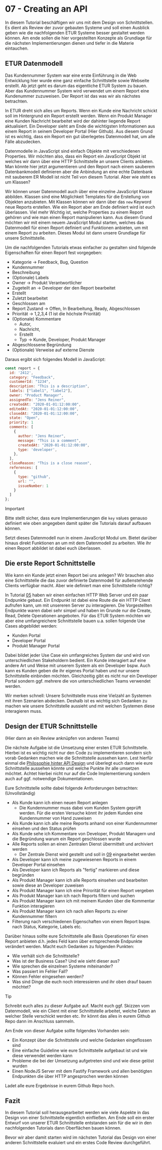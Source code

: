 # 07 - Creating an API

In diesem Tutorial beschäftigen wir uns mit dem Design von Schnittstellen. Es dient als Review der zuvor gebauten Systeme und soll einen Ausblick geben wie die nachfolgenden ETUR Systeme besser gestaltet werden können. Am ende sollen die hier vorgestellten Konzepte als Grundlage für die nächsten Implementierungen dienen und tiefer in die Materie eintauchen.

## ETUR Datenmodell

Das Kundennummer System war eine erste Einführung in die Web Entwicklung hier wurde eine ganz einfache Schnittstelle sowie Webseite erstellt. Ab jetzt geht es darum das eigentliche ETUR System zu bauen. Aber das Kundennummer System wird verwendet um einem Report eine Kundenummer zuzuweisen. Der Report ist das was wir als nächstes betrachten.

In ETUR dreht sich alles um Reports. Wenn ein Kunde eine Nachricht schickt soll im Hintergrund ein Report erstellt werden. Wenn ein Produkt Manager eine Kunden Nachricht bearbeitet wird der dahinter liegende Report aktualisiert. Ein Developer sieht am Ende die wichtigsten Informationen aus einem Report in seinem Developer Portal (Hier Github). Aus diesem Grund ist es wichtig, dass ein Report ein gut überlegetes Datenmodell hat, um alle Fälle abzudecken.

Datenmodelle in JavaScript sind einfach Objekte mit verschiedenen Properties. Wir möchten also, dass ein Report ein JavaScript Objekt ist welches wir dann über eine HTTP Schnittstelle an unsere Clients anbieten. Man könnte hier jetzt argumentieren und den Report nach einem sauberem Datenbankmodell definieren aber die Anbindung an eine echte Datenbank mit sauberem ER Modell ist nicht Teil von diesem Tutorial. Aber wie steht es um Klassen?

Wir können unser Datenmodell auch über eine einzelne JavaScript Klasse abbilden. Klassen sind eine Möglichkeit Templates für die Erstellung von Objekten anzubieten. Mit Klassen können wir dann über das `new` Keyword neue Reports erstellen. Wie ein Report aber am Ende definiert wird ist euch überlassen. Viel mehr Wichtig ist, welche Properties zu einem Report gehören und wie man einen Report manipulieren kann. Aus diesem Grund möchten wir mit einem neuem JavaScript Modul starten, welches das Datenmodell für einen Report definiert und Funktionen anbieten, um mit einem Report zu arbeiten. Dieses Modul ist dann unsere Grundlage für unsere Schnittstelle.

Um die nachfolgenden Tutorials etwas einfacher zu gestalten sind folgende Eigenschaften für einen Report fest vorgegeben:

- Kategorie -> Feedback, Bug, Question
- Kundennummer
- Beschreibung
- (Optionale) Labels
- Owner -> Produkt Verantwortlicher
- Zugeteilt an -> Developer der den Report bearbeitet
- Erstellt
- Zuletzt bearbeitet
- Geschlossen am
- Report Zustand -> Offen, In Bearbeitung, Ready, Abgeschlossen
- Priorität -> 1,2,3,4 (1 ist die höchste Priorität)
- (Optionale) Kommentare
  - Autor,
  - Nachricht,
  - Erstellt
  - Typ -> Kunde, Developer, Produkt Manager
- Abgeschlossene Begründung
- (Optionale) Verweise auf externe Dienste

Daraus ergibt sich folgendes Modell in JavaScript:

```js
const report = {
  id: '2412',
  category: "Feedback",
  customerId: "1234",
  description: "This is a description",
  labels: ["label1", "label2"],
  owner: "Product Manager",
  assignedTo: "Jens Reiner",
  createdAt: "2020-01-01:12:00:00",
  editedAt: "2020-01-01:12:00:00",
  closedAt: "2020-01-01:12:00:00",
  state: "Open",
  priority: 1
  comments: [
    {
      author: "Jens Reiner",
      message: "This is a comment",
      createdAt: "2020-01-01:12:00:00",
      type: 'developer',
    },
  ],
  closeReason: "This is a close reason",
  references: [
    {
      type: "github",
      url: "",
      issueNumber: 1
    }
  ]
};
```

> [!IMPORTANT]
> Bitte stellt sicher, dass eure Implementierungen die `key` values genauso definiert wie oben angegeben damit später die Tutorials darauf aufbauen können.

Setzt dieses Datenmodell nun in einem JavaScript Modul um. Bietet darüber hinaus direkt Funktionen an um mit dem Datenmodell zu arbeiten. Wie ihr einen Report abbildet ist dabei euch überlassen.

## Die erste Report Schnittstelle

Wie kann ein Kunde jetzt einen Report bei uns anlegen? Wir brauchen also eine Schnittstelle die das zuvor definierte Datenmodell für außenstehende Clients verfügbar macht. Aber wie definiert man eine Schnittstelle richtig?

In Tutorial [05](./05-Building-The-Customer-Number-Server.md) haben wir einen einfachen HTTP Web Server und ein paar Endpunkte gebaut. Ein Endpunkt ist dabei eine Route die ein HTTP Client aufrufen kann, um mit unsereren Server zu interagieren. Die Vorgestellten Endpunkte waren dabei sehr simpel und haben im Grunde nur die Create, Read, Delete Operationen angeboten. Für das ETUR System möchten wir aber eine umfangreichere Schnittstelle bauen u.a. sollen folgende Use Cases abgebildet werden:

- Kunden Portal
- Developer Portal
- Produkt Manager Portal

Dabei bildet jeder Use Case ein umfangreiches System dar und wird von unterschiedlichen Stakeholdern bedient. Ein Kunde interagiert auf eine andere Art und Weise mit unserem System als ein Developer bspw. Auch kann es Kunden geben die ihr eigenes Portal haben und nur unsere Schnittstelle einbinden möchten. Gleichzeitig gibt es nicht nur ein Developer Portal sondern ggf. mehrere die von unterschiedlichen Teams verwendet werden.

Wir merken schnell: Unsere Schnittstelle muss eine Vielzahl an Systemen mit ihren Szenarien abdecken. Deshalb ist es wichtig sich Gedanken zu machen wie unsere Schnittstelle aussieht und mit welchen Systemen diese interagieren muss.

## Design der ETUR Schnittstelle

(Hier dann an ein Review anknüpfen von anderen Teams)

Die nächste Aufgabe ist die Umsetzung einer ersten ETUR Schnittstelle. Hierbei ist es wichtig nicht nur den Code zu implementieren sondern sich vorab Gedanken machen wie die Schnittstelle aussehen kann. Lest hierfür einmal die [Philosophie hinter API Design](../../explanation/api-design/api-design.md) und überlegt euch dann wie eure Schnittstelle aussehen könnte und welche Punkte ihr alle umsetzen möchtet. Achtet hierbei nicht nur auf die Code Implementierung sondern auch auf ggf. notwendige Dokumentationen.

Eure Schnittstelle sollte dabei folgende Anforderungen betrachten: (Unvollständig)

- Als Kunde kann ich einen neuen Report anlegen
  - Die Kundennummer muss dabei vom Kunden System geprüft werden. Für die ersten Versuche könnt ihr jedem Kunden eine Kundennummer von Hand zuweisen
- Als Kunde kann ich alle meine Reports anhand von einer Kundennummer einsehen und den Status prüfen
- Als Kunde sehe ich Kommentare von Developer, Produkt Managern und die Begründung warum ein Report geschlossen wurde
- Alle Reports sollen an einen Zentralen Dienst übermittelt und archiviert werden
  - Der Zentrale Dienst wird gestellt und soll in [09](./09-Issues-In-The-Central-System.md) eingearbeitet werden
- Als Developer kann ich meine zugewiesenen Reports in einem Developer Portal einsehen
- Als Developer kann ich Reports als "fertig" markieren und diese begründen
- Als Produkt Manager kann ich alle Reports einsehen und bearbeiten sowie diese an Developer zuweisen
- Als Produkt Manager kann ich eine Prirorität für einen Report vergeben
- Als Produkt Manager kan ich nach Reports filtern und suchen
- Als Produkt Manager kann ich mit meinem Kunden über die Kommentar Funktion interagieren
- Als Produkt Manager kann ich nach allen Reports zu einer Kundennummer filtern
- Filterung nach verschiedenen Eigenschaften von einem Report bspw. nach Status, Kategorie, Labels etc.

Darüber hinaus sollte eure Schnittstelle alle Basis Operationen für einen Report anbieten d.h. jedes Feld kann über entsprechende Endpunkte verändert werden. Macht euch Gedanken zu folgenden Punkten:

- Wie verhält sich die Schnittstelle?
- Was ist der Business Case? Und wie sieht dieser aus?
- Wie sprechen die einzelnen Systeme miteinander?
- Was passiert im Fehler Fall?
- Können Fehler eingesehen werden?
- Was sind Dinge die euch noch interessieren und ihr oben drauf bauen möchtet?

> [!TIP]
> Schreibt euch alles zu dieser Aufgabe auf. Macht euch ggf. Skizzen vom Datenmodell, wie ein Client mit einer Schnittstelle arbeitet, welche Daten an welcher Stelle verschickt werden etc. Ihr könnt das alles in eurem Github Repo dann im Anschluss sammeln.

Am Ende von dieser Aufgabe sollte folgendes Vorhanden sein:

- Ein Konzept über die Schnittstelle und welche Gedanken eingeflossen sind
- Eine einfache Guideline wie eure Schnittstelle aufgebaut ist und wie diese verwendet werden kann
- Probleme die bei der Umsetzung aufgetreten sind und wie diese gelöst wurden
- Einen NodeJS Server mit dem Fastify Framework und allen benötigten Endpunkten die über HTTP angesprochen werden können

Ladet alle eure Ergebnisse in eurem Github Repo hoch.

## Fazit

In diesem Tutorial soll herausgearbeitet werden wie viele Aspekte in das Design von einer Schnittstelle eigentlich einfließen. Am Ende soll ein erster Entwurf von unserer ETUR Schnittstelle entstanden sein für die wir in den nachfolgenden Tutorials dann Oberflächen bauen können.

Bevor wir aber damit starten wird im nächsten Tutorial das Design von einer anderen Schnittstelle evaluiert und ein erstes Code Review durchgeführt.

